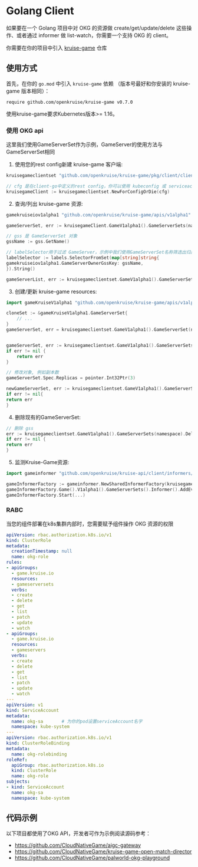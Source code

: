 # Golang Client

如果要在一个 Golang 项目中对 OKG 的资源做 create/get/update/delete 这些操作、或者通过 informer 做 list-watch，你需要一个支持 OKG 的 client。


你需要在你的项目中引入 [kruise-game](https://github.com/openkruise/kruise-game) 仓库

## 使用方式

首先，在你的 `go.mod` 中引入 `kruise-game` 依赖 （版本号最好和你安装的 kruise-game 版本相同）：

```
require github.com/openkruise/kruise-game v0.7.0
```

使用kruise-game要求Kubernetes版本>= 1.16。

### 使用 OKG api

这里我们使用GameServerSet作为示例，GameServer的使用方法与GameServerSet相同

1. 使用您的rest config新建 kruise-game 客户端:

```go
kruisegameclientset "github.com/openkruise/kruise-game/pkg/client/clientset/versioned"

// cfg 是在client-go中定义的rest config，你可以使用 kubeconfig 或 serviceaccount 获取
kruisegameClient := kruisegameclientset.NewForConfigOrDie(cfg)
```

2. 查询/列出 kruise-game 资源:

```go
gamekruiseiov1alpha1 "github.com/openkruise/kruise-game/apis/v1alpha1"

gameServerSet, err := kruisegameClient.GameV1alpha1().GameServerSets(namespace).Get(context.TODO(), "GameServerSetName", metav1.GetOptions{})

// gss 是 GameServerSet 对象
gssName := gss.GetName()

// labelSelector用于过滤 GameServer，示例中我们使用GameServerSet名称筛选出归属GameServerSet管理的GameServer，你也可以使用自定义的labelSelector。
labelSelector := labels.SelectorFromSet(map[string]string{
gamekruiseiov1alpha1.GameServerOwnerGssKey: gssName,
}).String()

gameServerList, err := kruisegameclientset.GameV1alpha1().GameServerSets(namespace).List(context.TODO(), metav1.ListOptions{LabelSelector: labelSelector})
```

3. 创建/更新 kruise-game resources:

```go
import gameKruiseV1alpha1 "github.com/openkruise/kruise-game/apis/v1alpha1"

cloneSet := &gameKruiseV1alpha1.GameServerSet{
    // ...
}
gameServerSet, err = kruisegameclientset.GameV1alpha1().GameServerSet(namespace).Create(context.TODO(), cloneSet, metav1.CreateOptions{})
```

```go

gameServerSet, err := kruisegameclientset.GameV1alpha1().GameServerSets(namespace).Get(context.TODO(), "GameServerSetName", metav1.GetOptions{})
if err != nil {
    return err
}

// 修改对象, 例如副本数
gameServerSet.Spec.Replicas = pointer.Int32Ptr(3)

newGameServerSet, err := kruisegameclientset.GameV1alpha1().GameServerSets(namespace).Update(context.TODO(), gameServerSet, metav1.UpdateOptions{})
if err != nil{
return err
}
```

4. 删除现有的GameServerSet:

```go
// 删除 gss
err := kruisegameclientset.GameV1alpha1().GameServerSets(namespace).Delete(context.TODO(), "GameServerSetName", metav1.DeleteOptions{})
if err != nil {
return err
}
```

5. 监测Kruise-Game资源:

```go
import gameinformer "github.com/openkruise/kruise-api/client/informers/externalversions"

gameInformerFactory := gameinformer.NewSharedInformerFactory(kruisegameclientset, 0)
gameInformerFactory.Game().V1alpha1().GameServerSets().Informer().AddEventHandler(...)
gameInformerFactory.Start(...)
```

### RABC

当您的组件部署在k8s集群内部时，您需要赋予组件操作 OKG 资源的权限

```yaml
apiVersion: rbac.authorization.k8s.io/v1
kind: ClusterRole
metadata:
  creationTimestamp: null
  name: okg-role
rules:
- apiGroups:
  - game.kruise.io
  resources:
  - gameserversets
  verbs:
  - create
  - delete
  - get
  - list
  - patch
  - update
  - watch
- apiGroups:
  - game.kruise.io
  resources:
  - gameservers
  verbs:
  - create
  - delete
  - get
  - list
  - patch
  - update
  - watch
---
apiVersion: v1
kind: ServiceAccount
metadata:
  name: okg-sa       # 为你的pod设置serviceAccount名字
  namespace: kube-system
---
apiVersion: rbac.authorization.k8s.io/v1
kind: ClusterRoleBinding
metadata:
  name: okg-rolebinding
roleRef:
  apiGroup: rbac.authorization.k8s.io
  kind: ClusterRole
  name: okg-role
subjects:
- kind: ServiceAccount
  name: okg-sa
  namespace: kube-system

```

## 代码示例
以下项目都使用了OKG API，开发者可作为示例阅读源码参考：
- https://github.com/CloudNativeGame/aigc-gateway
- https://github.com/CloudNativeGame/kruise-game-open-match-director
- https://github.com/CloudNativeGame/palworld-okg-playground